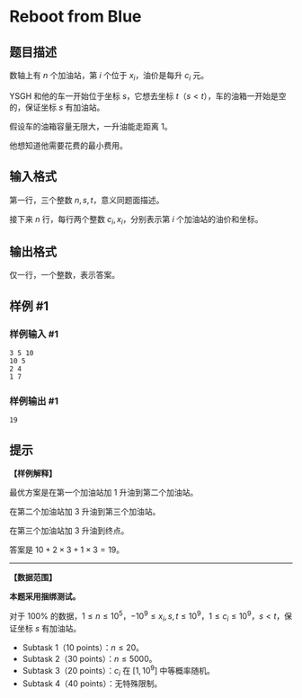 # Reboot from Blue

## 题目描述

数轴上有 $n$ 个加油站，第 $i$ 个位于 $x_i$，油价是每升 $c_i$ 元。

YSGH 和他的车一开始位于坐标 $s$，它想去坐标 $t$（$s < t$），车的油箱一开始是空的，保证坐标 $s$ 有加油站。

假设车的油箱容量无限大，一升油能走距离 $1$。

他想知道他需要花费的最小费用。

## 输入格式

第一行，三个整数 $n, s, t$，意义同题面描述。

接下来 $n$ 行，每行两个整数 $c_i, x_i$，分别表示第 $i$ 个加油站的油价和坐标。

## 输出格式

仅一行，一个整数，表示答案。

## 样例 #1

### 样例输入 #1
```
3 5 10
10 5
2 4
1 7
```

### 样例输出 #1

```
19
```

## 提示

**【样例解释】**

最优方案是在第一个加油站加 $1$ 升油到第二个加油站。

在第二个加油站加 $3$ 升油到第三个加油站。

在第三个加油站加 $3$ 升油到终点。

答案是 $10 + 2 \times 3 + 1 \times 3 = 19$。

---

**【数据范围】**

**本题采用捆绑测试。**

对于 $100 \%$ 的数据，$1 \le n \le {10}^5$，$-{10}^9 \le x_i, s, t \le {10}^9$，$1 \le c_i \le {10}^9$，$s < t$，保证坐标 $s$ 有加油站。

- Subtask 1（10 points）：$n \le 20$。
- Subtask 2（30 points）：$n \le 5000$。
- Subtask 3（20 points）：$c_i$ 在 $[1, {10}^9]$ 中等概率随机。
- Subtask 4（40 points）：无特殊限制。
